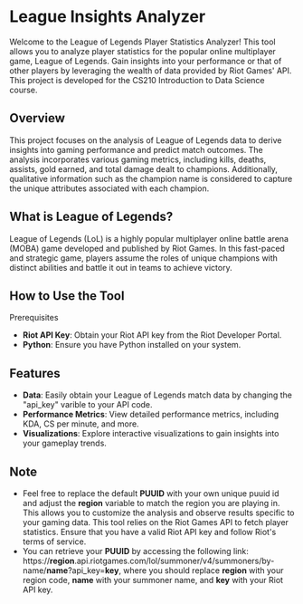 # League Insights Analyzer
Welcome to the League of Legends Player Statistics Analyzer! This tool allows you to analyze player statistics for the popular online multiplayer game, League of Legends. Gain insights into your performance or that of other players by leveraging the wealth of data provided by Riot Games' API. This project is developed for the CS210 Introduction to Data Science course.

## Overview

This project focuses on the analysis of League of Legends data to derive insights into gaming performance and predict match outcomes. The analysis incorporates various gaming metrics, including kills, deaths, assists, gold earned, and total damage dealt to champions. Additionally, qualitative information such as the champion name is considered to capture the unique attributes associated with each champion.

## What is League of Legends?
League of Legends (LoL) is a highly popular multiplayer online battle arena (MOBA) game developed and published by Riot Games. In this fast-paced and strategic game, players assume the roles of unique champions with distinct abilities and battle it out in teams to achieve victory.

## How to Use the Tool
Prerequisites
- **Riot API Key**: Obtain your Riot API key from the Riot Developer Portal.
- **Python**: Ensure you have Python installed on your system.

## Features

- **Data**: Easily obtain your League of Legends match data by changing the "api_key" varible to your API code.
- **Performance Metrics**: View detailed performance metrics, including KDA, CS per minute, and more.
- **Visualizations**: Explore interactive visualizations to gain insights into your gameplay trends.

## Note

- Feel free to replace the default **PUUID** with your own unique puuid id and adjust the **region** variable to match the region you are playing in. This allows you to customize the analysis and observe results specific to your gaming data. This tool relies on the Riot Games API to fetch player statistics. Ensure that you have a valid Riot API key and follow Riot's terms of service.
- You can retrieve your **PUUID** by accessing the following link: https://**region**.api.riotgames.com/lol/summoner/v4/summoners/by-name/**name**?api_key=**key**, where you should replace **region** with your region code, **name** with your summoner name, and **key** with your Riot API key.

